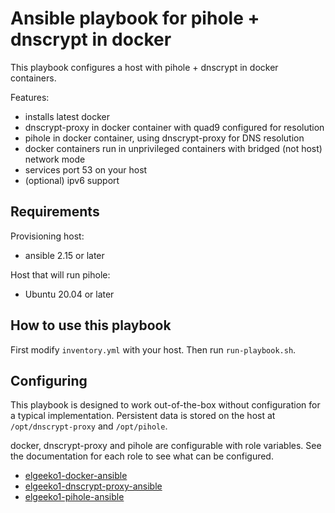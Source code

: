 # Ansible playbook for pihole + dnscrypt in docker

This playbook configures a host with pihole + dnscrypt in docker containers.

Features:

- installs latest docker
- dnscrypt-proxy in docker container with quad9 configured for resolution
- pihole in docker container, using dnscrypt-proxy for DNS resolution
- docker containers run in unprivileged containers with bridged (not host) network mode
- services port 53 on your host
- (optional) ipv6 support

## Requirements

Provisioning host:

- ansible 2.15 or later

Host that will run pihole:

- Ubuntu 20.04 or later

## How to use this playbook

First modify `inventory.yml` with your host. Then run `run-playbook.sh`.

## Configuring

This playbook is designed to work out-of-the-box without configuration
for a typical implementation. Persistent data is stored on the host
at `/opt/dnscrypt-proxy` and `/opt/pihole`.

docker, dnscrypt-proxy and pihole are configurable with role variables.
See the documentation for each role to see what can be configured.

- [elgeeko1-docker-ansible](https://github.com/elgeeko1/elgeeko1-docker-ansible)
- [elgeeko1-dnscrypt-proxy-ansible](https://github.com/elgeeko1/elgeeko1-dnscrypt-proxy-ansible)
- [elgeeko1-pihole-ansible](https://github.com/elgeeko1/elgeeko1-pihole-ansible)
